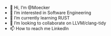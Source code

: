 - 👋 Hi, I’m @Moecker
- 👀 I’m interested in Software Engineering
- 🌱 I’m currently learning RUST
- 💞️ I’m looking to collaborate on LLVM/clang-tidy
- 📫 How to reach me LinkedIn

<!---
Moecker/Moecker is a ✨ special ✨ repository because its `README.md` (this file) appears on your GitHub profile.
You can click the Preview link to take a look at your changes.
--->

